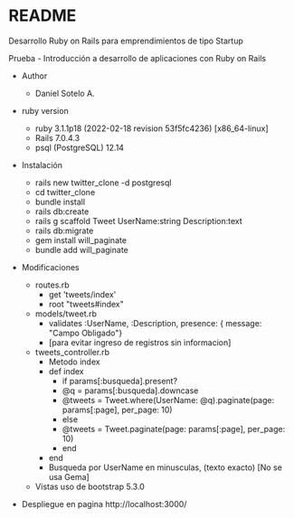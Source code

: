 # README

Desarrollo Ruby on Rails para emprendimientos de tipo Startup

Prueba - Introducción a desarrollo de aplicaciones con Ruby on Rails

* Author
    * Daniel Sotelo A.

* ruby version
    * ruby 3.1.1p18 (2022-02-18 revision 53f5fc4236) [x86_64-linux]
	* Rails 7.0.4.3
	* psql (PostgreSQL) 12.14

* Instalación
	* rails new twitter_clone -d postgresql
	* cd twitter_clone
	* bundle install
	* rails db:create
	* rails g scaffold Tweet UserName:string Description:text
	* rails db:migrate
	* gem install will_paginate
	* bundle add will_paginate

* Modificaciones
	* routes.rb
		- get 'tweets/index'
  		- root "tweets#index"
	* models/tweet.rb
		- validates :UserName, :Description, presence: { message: "Campo Obligado"}
		- [para evitar ingreso de registros sin informacion]
	* tweets_controller.rb
		- Metodo index
		- def index
			- if params[:busqueda].present?
			- @q = params[:busqueda].downcase
			- @tweets = Tweet.where(UserName: @q).paginate(page: params[:page], per_page: 10)      
			- else
			- @tweets = Tweet.paginate(page: params[:page], per_page: 10)
			- end
		- end
		- Busqueda por UserName en minusculas, (texto exacto) [No se usa Gema]
	* Vistas uso de bootstrap 5.3.0

* Despliegue en pagina http://localhost:3000/